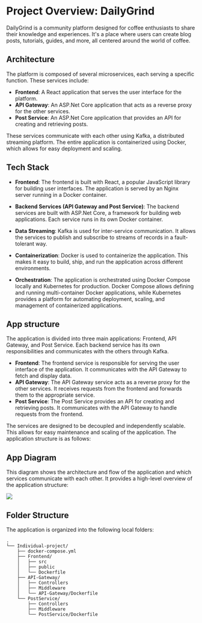 # Project Overview: DailyGrind

DailyGrind is a community platform designed for coffee enthusiasts to share their knowledge and experiences. It's a place where users can create blog posts, tutorials, guides, and more, all centered around the world of coffee.

## Architecture

The platform is composed of several microservices, each serving a specific function. These services include:

- **Frontend**: A React application that serves the user interface for the platform.
- **API Gateway**: An ASP.Net Core application that acts as a reverse proxy for the other services.
- **Post Service**: An ASP.Net Core application that provides an API for creating and retrieving posts.

These services communicate with each other using Kafka, a distributed streaming platform. The entire application is containerized using Docker, which allows for easy deployment and scaling.

## Tech Stack

- **Frontend**: The frontend is built with React, a popular JavaScript library for building user interfaces. The application is served by an Nginx server running in a Docker container.

- **Backend Services (API Gateway and Post Service)**: The backend services are built with ASP.Net Core, a framework for building web applications. Each service runs in its own Docker container.

- **Data Streaming**: Kafka is used for inter-service communication. It allows the services to publish and subscribe to streams of records in a fault-tolerant way.

- **Containerization**: Docker is used to containerize the application. This makes it easy to build, ship, and run the application across different environments.

- **Orchestration**: The application is orchestrated using Docker Compose locally and Kubernetes for production. Docker Compose allows defining and running multi-container Docker applications, while Kubernetes provides a platform for automating deployment, scaling, and management of containerized applications.

## App structure

The application is divided into three main applications: Frontend, API Gateway, and Post Service. Each backend service has its own responsibilities and communicates with the others through Kafka.

- **Frontend**: The frontend service is responsible for serving the user interface of the application. It communicates with the API Gateway to fetch and display data.
- **API Gateway**: The API Gateway service acts as a reverse proxy for the other services. It receives requests from the frontend and forwards them to the appropriate service.
- **Post Service**: The Post Service provides an API for creating and retrieving posts. It communicates with the API Gateway to handle requests from the frontend.

The services are designed to be decoupled and independently scalable. This allows for easy maintenance and scaling of the application. The application structure is as follows:

## App Diagram

This diagram shows the architecture and flow of the application and which services communicate with each other. It provides a high-level overview of the application structure:

![](app_diagram.png)

## Folder Structure

The application is organized into the following local folders:

```
.
└── Individual-project/
    ├── docker-compose.yml
    ├── Frontend/
    │   ├── src
    │   ├── public
    │   └── Dockerfile
    ├── API-Gateway/
    │   ├── Controllers
    │   ├── Middleware
    │   └── API-Gateway/Dockerfile
    └── PostService/
        ├── Controllers
        ├── Middleware
        └── PostService/Dockerfile
```
